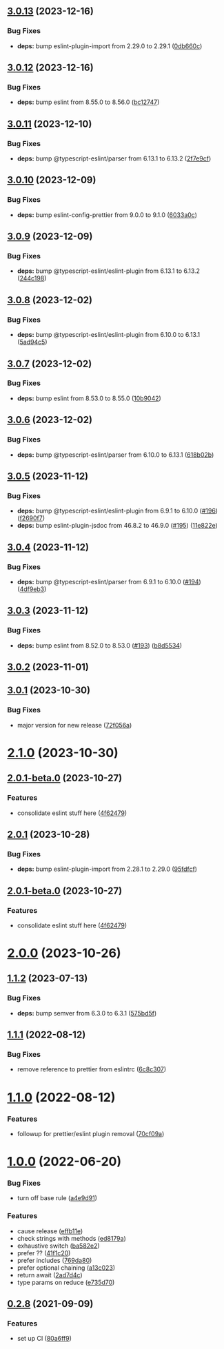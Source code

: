 ## [3.0.13](https://github.com/forcedotcom/eslint-config-salesforce-typescript/compare/3.0.12...3.0.13) (2023-12-16)


### Bug Fixes

* **deps:** bump eslint-plugin-import from 2.29.0 to 2.29.1 ([0db660c](https://github.com/forcedotcom/eslint-config-salesforce-typescript/commit/0db660c36d1676afedcfc1c8dd378e1b376bb4eb))



## [3.0.12](https://github.com/forcedotcom/eslint-config-salesforce-typescript/compare/3.0.11...3.0.12) (2023-12-16)


### Bug Fixes

* **deps:** bump eslint from 8.55.0 to 8.56.0 ([bc12747](https://github.com/forcedotcom/eslint-config-salesforce-typescript/commit/bc1274721261f34cb8ec38f79efb08e601a53392))



## [3.0.11](https://github.com/forcedotcom/eslint-config-salesforce-typescript/compare/3.0.10...3.0.11) (2023-12-10)


### Bug Fixes

* **deps:** bump @typescript-eslint/parser from 6.13.1 to 6.13.2 ([2f7e9cf](https://github.com/forcedotcom/eslint-config-salesforce-typescript/commit/2f7e9cff703fc5e2a31e79978aa6f1aec62579b9))



## [3.0.10](https://github.com/forcedotcom/eslint-config-salesforce-typescript/compare/3.0.9...3.0.10) (2023-12-09)


### Bug Fixes

* **deps:** bump eslint-config-prettier from 9.0.0 to 9.1.0 ([6033a0c](https://github.com/forcedotcom/eslint-config-salesforce-typescript/commit/6033a0c399b9475f9bf20aaad4b28d444c83e3e9))



## [3.0.9](https://github.com/forcedotcom/eslint-config-salesforce-typescript/compare/3.0.8...3.0.9) (2023-12-09)


### Bug Fixes

* **deps:** bump @typescript-eslint/eslint-plugin from 6.13.1 to 6.13.2 ([244c198](https://github.com/forcedotcom/eslint-config-salesforce-typescript/commit/244c19866c68e1013146ae0993dc0298af8cd27a))



## [3.0.8](https://github.com/forcedotcom/eslint-config-salesforce-typescript/compare/3.0.7...3.0.8) (2023-12-02)


### Bug Fixes

* **deps:** bump @typescript-eslint/eslint-plugin from 6.10.0 to 6.13.1 ([5ad94c5](https://github.com/forcedotcom/eslint-config-salesforce-typescript/commit/5ad94c5bdf05180a01888990270e1b357c058054))



## [3.0.7](https://github.com/forcedotcom/eslint-config-salesforce-typescript/compare/3.0.6...3.0.7) (2023-12-02)


### Bug Fixes

* **deps:** bump eslint from 8.53.0 to 8.55.0 ([10b9042](https://github.com/forcedotcom/eslint-config-salesforce-typescript/commit/10b904292228ef9fe2a833a0dd82757afa786b67))



## [3.0.6](https://github.com/forcedotcom/eslint-config-salesforce-typescript/compare/3.0.5...3.0.6) (2023-12-02)


### Bug Fixes

* **deps:** bump @typescript-eslint/parser from 6.10.0 to 6.13.1 ([618b02b](https://github.com/forcedotcom/eslint-config-salesforce-typescript/commit/618b02be37243056758c20030112443282f3572a))



## [3.0.5](https://github.com/forcedotcom/eslint-config-salesforce-typescript/compare/3.0.4...3.0.5) (2023-11-12)


### Bug Fixes

* **deps:** bump @typescript-eslint/eslint-plugin from 6.9.1 to 6.10.0 ([#196](https://github.com/forcedotcom/eslint-config-salesforce-typescript/issues/196)) ([f2690f7](https://github.com/forcedotcom/eslint-config-salesforce-typescript/commit/f2690f7c7f14d03bc38d8a12f36989133104cd8b))
* **deps:** bump eslint-plugin-jsdoc from 46.8.2 to 46.9.0 ([#195](https://github.com/forcedotcom/eslint-config-salesforce-typescript/issues/195)) ([11e822e](https://github.com/forcedotcom/eslint-config-salesforce-typescript/commit/11e822eb4fdbc8fe05cf08e2aaac286a315541ca))



## [3.0.4](https://github.com/forcedotcom/eslint-config-salesforce-typescript/compare/3.0.3...3.0.4) (2023-11-12)


### Bug Fixes

* **deps:** bump @typescript-eslint/parser from 6.9.1 to 6.10.0 ([#194](https://github.com/forcedotcom/eslint-config-salesforce-typescript/issues/194)) ([4df9eb3](https://github.com/forcedotcom/eslint-config-salesforce-typescript/commit/4df9eb312f0d69b07b10e38d2aed926063cfe792))



## [3.0.3](https://github.com/forcedotcom/eslint-config-salesforce-typescript/compare/3.0.2...3.0.3) (2023-11-12)


### Bug Fixes

* **deps:** bump eslint from 8.52.0 to 8.53.0 ([#193](https://github.com/forcedotcom/eslint-config-salesforce-typescript/issues/193)) ([b8d5534](https://github.com/forcedotcom/eslint-config-salesforce-typescript/commit/b8d55344ba3f5858038a78f4511ba8998e451443))



## [3.0.2](https://github.com/forcedotcom/eslint-config-salesforce-typescript/compare/3.0.1...3.0.2) (2023-11-01)



## [3.0.1](https://github.com/forcedotcom/eslint-config-salesforce-typescript/compare/2.1.0...3.0.1) (2023-10-30)


### Bug Fixes

* major version for new release ([72f056a](https://github.com/forcedotcom/eslint-config-salesforce-typescript/commit/72f056a15a49597944897ffb7be545e8460fdd10))



# [2.1.0](https://github.com/forcedotcom/eslint-config-salesforce-typescript/compare/2.0.1...2.1.0) (2023-10-30)



## [2.0.1-beta.0](https://github.com/forcedotcom/eslint-config-salesforce-typescript/compare/2.0.0...2.0.1-beta.0) (2023-10-27)


### Features

* consolidate eslint stuff here ([4f62479](https://github.com/forcedotcom/eslint-config-salesforce-typescript/commit/4f6247914eab76f9251e404195899f609b9a9483))



## [2.0.1](https://github.com/forcedotcom/eslint-config-salesforce-typescript/compare/2.0.1-beta.0...2.0.1) (2023-10-28)


### Bug Fixes

* **deps:** bump eslint-plugin-import from 2.28.1 to 2.29.0 ([95fdfcf](https://github.com/forcedotcom/eslint-config-salesforce-typescript/commit/95fdfcf9730b974c281b6b89a16e437c8e733c43))



## [2.0.1-beta.0](https://github.com/forcedotcom/eslint-config-salesforce-typescript/compare/2.0.0...2.0.1-beta.0) (2023-10-27)


### Features

* consolidate eslint stuff here ([4f62479](https://github.com/forcedotcom/eslint-config-salesforce-typescript/commit/4f6247914eab76f9251e404195899f609b9a9483))



# [2.0.0](https://github.com/forcedotcom/eslint-config-salesforce-typescript/compare/1.1.2...2.0.0) (2023-10-26)



## [1.1.2](https://github.com/forcedotcom/eslint-config-salesforce-typescript/compare/v1.1.1...1.1.2) (2023-07-13)


### Bug Fixes

* **deps:** bump semver from 6.3.0 to 6.3.1 ([575bd5f](https://github.com/forcedotcom/eslint-config-salesforce-typescript/commit/575bd5fae2e5f570023f367fb7a2ea96f455c224))



## [1.1.1](https://github.com/forcedotcom/eslint-config-salesforce-typescript/compare/v1.1.0...v1.1.1) (2022-08-12)


### Bug Fixes

* remove reference to prettier from eslintrc ([6c8c307](https://github.com/forcedotcom/eslint-config-salesforce-typescript/commit/6c8c307032478a0e07feb9b1655e50e06b7fef3c))



# [1.1.0](https://github.com/forcedotcom/eslint-config-salesforce-typescript/compare/v1.0.0...v1.1.0) (2022-08-12)


### Features

* followup for prettier/eslint plugin removal ([70cf09a](https://github.com/forcedotcom/eslint-config-salesforce-typescript/commit/70cf09a37d42ee4aa801682fd17b2ddaffb7fdd8))



# [1.0.0](https://github.com/forcedotcom/eslint-config-salesforce-typescript/compare/v0.2.8...v1.0.0) (2022-06-20)


### Bug Fixes

* turn off base rule ([a4e9d91](https://github.com/forcedotcom/eslint-config-salesforce-typescript/commit/a4e9d9195403680aaaa952c864226b16afb0b549))


### Features

* cause release ([effb11e](https://github.com/forcedotcom/eslint-config-salesforce-typescript/commit/effb11ec618318e2d548fe546ccbc26a71c0e8a3))
* check strings with methods ([ed8179a](https://github.com/forcedotcom/eslint-config-salesforce-typescript/commit/ed8179a66af4a14e2942734822486257c4d65c45))
* exhaustive switch ([ba582e2](https://github.com/forcedotcom/eslint-config-salesforce-typescript/commit/ba582e28e24d8512040dc11d009459bbe00ff3b1))
* prefer ?? ([41f1c20](https://github.com/forcedotcom/eslint-config-salesforce-typescript/commit/41f1c202153f8bd0d52fa8e107afad89b7a4dff3))
* prefer includes ([769da80](https://github.com/forcedotcom/eslint-config-salesforce-typescript/commit/769da8089f7ed8baa7f0910cc59ee8d1f34ef184))
* prefer optional chaining ([a13c023](https://github.com/forcedotcom/eslint-config-salesforce-typescript/commit/a13c0239a7eecb4726a5a864dc6213a407f05f6a))
* return await ([2ad7d4c](https://github.com/forcedotcom/eslint-config-salesforce-typescript/commit/2ad7d4c9c5b49e501d338660dedf97a8e43da56a))
* type params on reduce ([e735d70](https://github.com/forcedotcom/eslint-config-salesforce-typescript/commit/e735d70e799e481489f4e991ce8a8e97e68ae407))



## [0.2.8](https://github.com/forcedotcom/eslint-config-salesforce-typescript/compare/80a6ff9c85c158a96381e3f69a4a3b35bdef68a0...v0.2.8) (2021-09-09)


### Features

* set up CI ([80a6ff9](https://github.com/forcedotcom/eslint-config-salesforce-typescript/commit/80a6ff9c85c158a96381e3f69a4a3b35bdef68a0))



